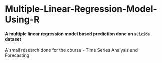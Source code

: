 # Multiple-Linear-Regression-Model-Using-R

#### A multiple linear regression model based prediction done on ```suicide``` dataset 



A small research done for the course - Time Series Analysis and Forecasting 
